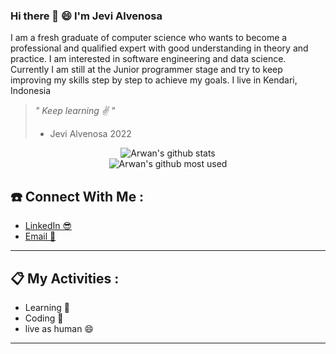 ### Hi there 👋 :smile: I'm Jevi Alvenosa
<p>
  I am a fresh graduate of computer science who wants to become a professional and qualified expert with good understanding in theory and practice. I am interested in software engineering and data science. Currently I am still at the Junior programmer stage and try to keep improving my skills step by step to achieve my goals. I live in Kendari, Indonesia
</p>

> <i>" Keep learning ✌ "</i>
> - Jevi Alvenosa 2022

<div align="center">
   <img src="https://github-readme-stats.vercel.app/api?username=jevi28&show_icons=true&theme=radical" alt="Arwan's github stats"/>
</div>

<div align="center">
   <img src="https://github-readme-stats.vercel.app/api/top-langs/?username=jevi28&show_icons=true&theme=radical" alt="Arwan's github most used"/>
</div>

## ☎️ Connect With Me :

- <a href="#" target="_blank">LinkedIn 😎</a>
- <a href="mailto:jevi.alvenosa99@gmail.com">Email 📣</a>

<hr/>

## 📋 My Activities :

- Learning 🙌
- Coding 💪
- live as human 😄

<hr/>
